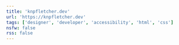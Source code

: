 ```yaml
---
title: 'knpfletcher.dev'
url: 'https://knpfletcher.dev'
tags: ['designer', 'developer', 'accessibility', 'html', 'css']
nsfw: false
rss: false
---
```

